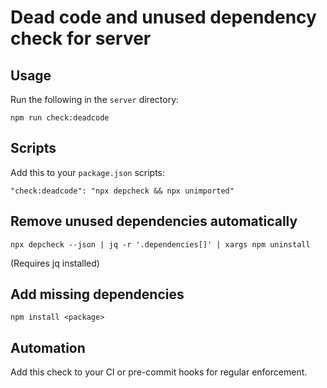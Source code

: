 # Dead code and unused dependency check for server

## Usage
Run the following in the `server` directory:

```
npm run check:deadcode
```

## Scripts
Add this to your `package.json` scripts:

```
"check:deadcode": "npx depcheck && npx unimported"
```

## Remove unused dependencies automatically
```
npx depcheck --json | jq -r '.dependencies[]' | xargs npm uninstall
```
(Requires jq installed)

## Add missing dependencies
```
npm install <package>
```

## Automation
Add this check to your CI or pre-commit hooks for regular enforcement.
